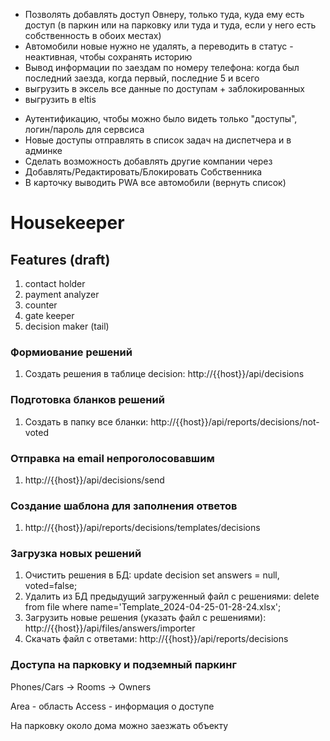 + Позволять добавлять доступ Овнеру, только туда, куда ему есть доступ (в паркин или на парковку или туда и туда, если у него есть собственность в обоих местах)
+ Автомобили новые нужно не удалять, а переводить в статус - неактивная, чтобы сохранять историю
+ Вывод информации по заездам по номеру телефона: когда был последний заезда, когда первый, последние 5 и всего
+ выгрузить в эксель все данные по доступам + заблокированных
+ выгрузить в eltis
- Аутентификацию, чтобы можно было видеть только "доступы", логин/пароль для сервсиса
- Новые доступы отправлять в список задач на диспетчера и в админке
- Сделать возможность добавлять другие компании через
- Добавлять/Редактировать/Блокировать Собственника
- В карточку выводить PWA все автомобили (вернуть список)

# Housekeeper

## Features (draft)

1. contact holder
2. payment analyzer
3. counter
4. gate keeper
5. decision maker (tail)

### Формиование решений
1. Создать решения в таблице decision: http://{{host}}/api/decisions

### Подготовка бланков решений
1. Создать в папку все бланки: http://{{host}}/api/reports/decisions/not-voted

### Отправка на email непроголосовавшим
1. http://{{host}}/api/decisions/send

### Создание шаблона для заполнения ответов
1.  http://{{host}}/api/reports/decisions/templates/decisions

### Загрузка новых решений
1. Очистить решения в БД: update decision set answers = null, voted=false;
2. Удалить из БД предыдущий загруженный файл с решениями: delete from file where name='Template_2024-04-25-01-28-24.xlsx';
3. Загрузить новые решения (указать файл с решениями): http://{{host}}/api/files/answers/importer
4. Скачать файл с ответами: http://{{host}}/api/reports/decisions


### Доступа на парковку и подземный паркинг

Phones/Cars -> Rooms -> Owners

Area - область
Access - информация о доступе


На парковку около дома можно заезжать объекту